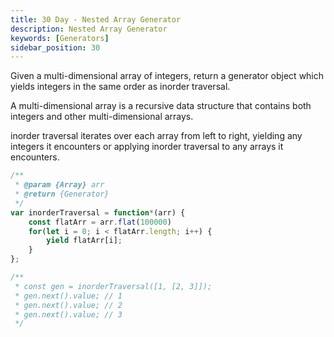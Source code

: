 ```yaml
---
title: 30 Day - Nested Array Generator
description: Nested Array Generator
keywords: [Generators]
sidebar_position: 30
---
```


Given a multi-dimensional array of integers, return a generator object which yields integers in the same order as inorder traversal.

A multi-dimensional array is a recursive data structure that contains both integers and other multi-dimensional arrays.

inorder traversal iterates over each array from left to right, yielding any integers it encounters or applying inorder traversal to any arrays it encounters.


```js
/**
 * @param {Array} arr
 * @return {Generator}
 */
var inorderTraversal = function*(arr) {    
    const flatArr = arr.flat(100000)
    for(let i = 0; i < flatArr.length; i++) {
        yield flatArr[i];
    }
};

/**
 * const gen = inorderTraversal([1, [2, 3]]);
 * gen.next().value; // 1
 * gen.next().value; // 2
 * gen.next().value; // 3
 */
```